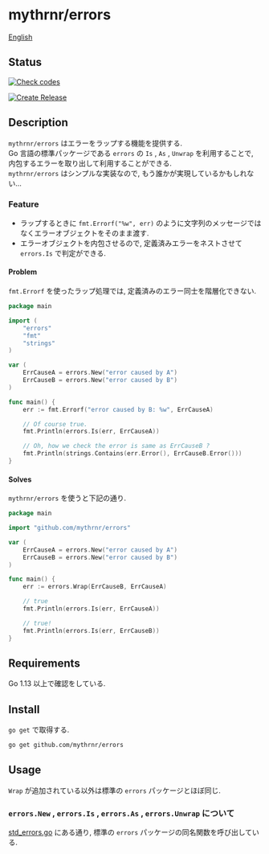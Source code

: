 # mythrnr/errors

[English](./README.md)

## Status

[![Check codes](https://github.com/mythrnr/errors/actions/workflows/check_code.yml/badge.svg)](https://github.com/mythrnr/errors/actions/workflows/check_code.yml)

[![Create Release](https://github.com/mythrnr/errors/actions/workflows/release.yml/badge.svg)](https://github.com/mythrnr/errors/actions/workflows/release.yml)

## Description

`mythrnr/errors` はエラーをラップする機能を提供する.  
Go 言語の標準パッケージである `errors` の `Is` , `As` , `Unwrap` を利用することで,
内包するエラーを取り出して利用することができる.  
`mythrnr/errors` はシンプルな実装なので, もう誰かが実現しているかもしれない...

### Feature

- ラップするときに `fmt.Errorf("%w", err)` のように文字列のメッセージではなくエラーオブジェクトをそのまま渡す.
- エラーオブジェクトを内包させるので, 定義済みエラーをネストさせて `errors.Is` で判定ができる.

#### Problem

`fmt.Errorf` を使ったラップ処理では, 定義済みのエラー同士を階層化できない.

```go
package main

import (
    "errors"
    "fmt"
    "strings"
)

var (
    ErrCauseA = errors.New("error caused by A")
    ErrCauseB = errors.New("error caused by B")
)

func main() {
    err := fmt.Errorf("error caused by B: %w", ErrCauseA)

    // Of course true.
    fmt.Println(errors.Is(err, ErrCauseA))

    // Oh, how we check the error is same as ErrCauseB ?
    fmt.Println(strings.Contains(err.Error(), ErrCauseB.Error()))
}
```

#### Solves

`mythrnr/errors` を使うと下記の通り.

```go
package main

import "github.com/mythrnr/errors"

var (
    ErrCauseA = errors.New("error caused by A")
    ErrCauseB = errors.New("error caused by B")
)

func main() {
    err := errors.Wrap(ErrCauseB, ErrCauseA)

    // true
    fmt.Println(errors.Is(err, ErrCauseA))

    // true!
    fmt.Println(errors.Is(err, ErrCauseB))
}
```

## Requirements

Go 1.13 以上で確認をしている.

## Install

`go get` で取得する.

```bash
go get github.com/mythrnr/errors
```

## Usage

`Wrap` が追加されている以外は標準の `errors` パッケージとほぼ同じ.

### `errors.New` , `errors.Is` , `errors.As` , `errors.Unwrap` について

[std_errors.go](https://github.com/mythrnr/errors/blob/master/std_errors.go) にある通り,
標準の `errors` パッケージの同名関数を呼び出している.
